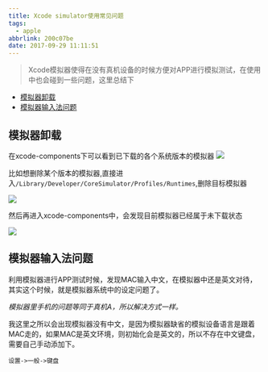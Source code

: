 ```yaml
---
title: Xcode simulator使用常见问题
tags:
  - apple
abbrlink: 200c07be
date: 2017-09-29 11:11:51
---
```

> Xcode模拟器使得在没有真机设备的时候方便对APP进行模拟测试，在使用中也会碰到一些问题，这里总结下

+ [模拟器卸载](#模拟器卸载)
+ [模拟器输入法问题](#模拟器输入法问题)

## 模拟器卸载
在xcode-components下可以看到已下载的各个系统版本的模拟器
![](https://static.1991421.cn/blog/2017-09-29-030917.jpg)

比如想删除某个版本的模拟器,直接进入`/Library/Developer/CoreSimulator/Profiles/Runtimes`,删除目标模拟器

![](https://static.1991421.cn/blog/2017-09-29-030854.jpg)

然后再进入xcode-components中，会发现目前模拟器已经属于未下载状态

![](https://static.1991421.cn/blog/2017-09-29-031422.jpg)

## 模拟器输入法问题
利用模拟器进行APP测试时候，发现MAC输入中文，在模拟器中还是英文对待，其实这个时候，就是模拟器系统中的设定问题了。

*模拟器里手机的问题等同于真机A，所以解决方式一样。*

我这里之所以会出现模拟器没有中文，是因为模拟器缺省的模拟设备语言是跟着MAC走的，如果MAC是英文环境，则初始化会是英文的，所以不存在中文键盘，需要自己手动添加下。

`设置->一般->键盘`

